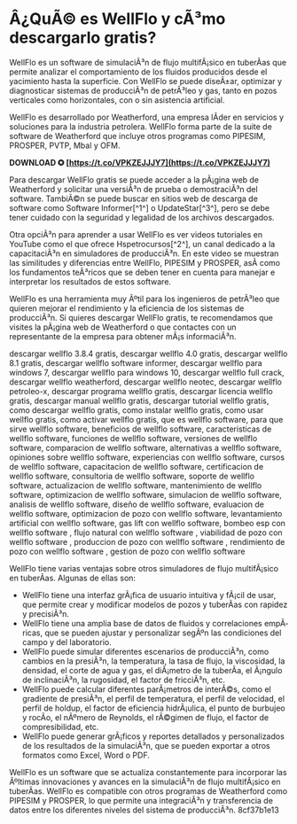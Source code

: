 
 
# Â¿QuÃ© es WellFlo y cÃ³mo descargarlo gratis?
 
WellFlo es un software de simulaciÃ³n de flujo multifÃ¡sico en tuberÃ­as que permite analizar el comportamiento de los fluidos producidos desde el yacimiento hasta la superficie. Con WellFlo se puede diseÃ±ar, optimizar y diagnosticar sistemas de producciÃ³n de petrÃ³leo y gas, tanto en pozos verticales como horizontales, con o sin asistencia artificial.
 
WellFlo es desarrollado por Weatherford, una empresa lÃ­der en servicios y soluciones para la industria petrolera. WellFlo forma parte de la suite de software de Weatherford que incluye otros programas como PIPESIM, PROSPER, PVTP, Mbal y OFM.
 
**DOWNLOAD ✪ [https://t.co/VPKZEJJJY7](https://t.co/VPKZEJJJY7)**


 
Para descargar WellFlo gratis se puede acceder a la pÃ¡gina web de Weatherford y solicitar una versiÃ³n de prueba o demostraciÃ³n del software. TambiÃ©n se puede buscar en sitios web de descarga de software como Software Informer[^1^] o UpdateStar[^3^], pero se debe tener cuidado con la seguridad y legalidad de los archivos descargados.
 
Otra opciÃ³n para aprender a usar WellFlo es ver videos tutoriales en YouTube como el que ofrece Hspetrocursos[^2^], un canal dedicado a la capacitaciÃ³n en simuladores de producciÃ³n. En este video se muestran las similitudes y diferencias entre WellFlo, PIPESIM y PROSPER, asÃ­ como los fundamentos teÃ³ricos que se deben tener en cuenta para manejar e interpretar los resultados de estos software.
 
WellFlo es una herramienta muy Ãºtil para los ingenieros de petrÃ³leo que quieren mejorar el rendimiento y la eficiencia de los sistemas de producciÃ³n. Si quieres descargar WellFlo gratis, te recomendamos que visites la pÃ¡gina web de Weatherford o que contactes con un representante de la empresa para obtener mÃ¡s informaciÃ³n.
 
descargar wellflo 3.8.4 gratis,  descargar wellflo 4.0 gratis,  descargar wellflo 8.1 gratis,  descargar wellflo software informer,  descargar wellflo para windows 7,  descargar wellflo para windows 10,  descargar wellflo full crack,  descargar wellflo weatherford,  descargar wellflo neotec,  descargar wellflo petroleo-x,  descargar programa wellflo gratis,  descargar licencia wellflo gratis,  descargar manual wellflo gratis,  descargar tutorial wellflo gratis,  como descargar wellflo gratis,  como instalar wellflo gratis,  como usar wellflo gratis,  como activar wellflo gratis,  que es wellflo software,  para que sirve wellflo software,  beneficios de wellflo software,  caracteristicas de wellflo software,  funciones de wellflo software,  versiones de wellflo software,  comparacion de wellflo software,  alternativas a wellflo software,  opiniones sobre wellflo software,  experiencias con wellflo software,  cursos de wellflo software,  capacitacion de wellflo software,  certificacion de wellflo software,  consultoria de wellflo software,  soporte de wellflo software,  actualizacion de wellflo software,  mantenimiento de wellflo software,  optimizacion de wellflo software,  simulacion de wellflo software,  analisis de wellflo software,  diseño de wellflo software,  evaluacion de wellflo software,  optimizacion de pozo con wellflo software,  levantamiento artificial con wellflo software,  gas lift con wellflo software,  bombeo esp con wellflo software ,  flujo natural con wellflo software ,  viabilidad de pozo con wellflo software ,  produccion de pozo con wellflo software ,  rendimiento de pozo con wellflo software ,  gestion de pozo con wellflo software
  
WellFlo tiene varias ventajas sobre otros simuladores de flujo multifÃ¡sico en tuberÃ­as. Algunas de ellas son:
 
- WellFlo tiene una interfaz grÃ¡fica de usuario intuitiva y fÃ¡cil de usar, que permite crear y modificar modelos de pozos y tuberÃ­as con rapidez y precisiÃ³n.
- WellFlo tiene una amplia base de datos de fluidos y correlaciones empÃ­ricas, que se pueden ajustar y personalizar segÃºn las condiciones del campo y del laboratorio.
- WellFlo puede simular diferentes escenarios de producciÃ³n, como cambios en la presiÃ³n, la temperatura, la tasa de flujo, la viscosidad, la densidad, el corte de agua y gas, el diÃ¡metro de la tuberÃ­a, el Ã¡ngulo de inclinaciÃ³n, la rugosidad, el factor de fricciÃ³n, etc.
- WellFlo puede calcular diferentes parÃ¡metros de interÃ©s, como el gradiente de presiÃ³n, el perfil de temperatura, el perfil de velocidad, el perfil de holdup, el factor de eficiencia hidrÃ¡ulica, el punto de burbujeo y rocÃ­o, el nÃºmero de Reynolds, el rÃ©gimen de flujo, el factor de compresibilidad, etc.
- WellFlo puede generar grÃ¡ficos y reportes detallados y personalizados de los resultados de la simulaciÃ³n, que se pueden exportar a otros formatos como Excel, Word o PDF.

WellFlo es un software que se actualiza constantemente para incorporar las Ãºltimas innovaciones y avances en la simulaciÃ³n de flujo multifÃ¡sico en tuberÃ­as. WellFlo es compatible con otros programas de Weatherford como PIPESIM y PROSPER, lo que permite una integraciÃ³n y transferencia de datos entre los diferentes niveles del sistema de producciÃ³n.
 8cf37b1e13
 
